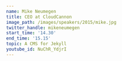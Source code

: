 ```yaml
---
name: Mike Neumegen
title: CEO at CloudCannon
image_path: /images/speakers/2015/mike.jpg
twitter_handle: mikeneumegen
start_time: '14.30'
end_time: '15.15'
topic: A CMS for Jekyll
youtube_id: NuChR_YdjrI
---
```

